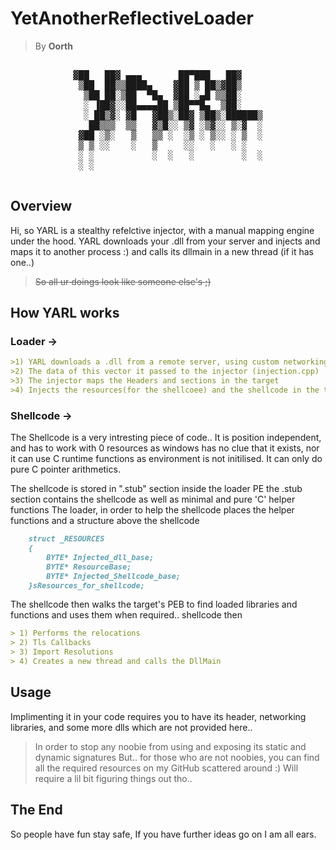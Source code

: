 # YetAnotherReflectiveLoader
> By **Oorth**
<pre align="center">

▓██   ██▓ ▄▄▄       ██▀███   ██▓    
 ▒██  ██▒▒████▄    ▓██ ▒ ██▒▓██▒    
  ▒██ ██░▒██  ▀█▄  ▓██ ░▄█ ▒▒██░    
  ░ ▐██▓░░██▄▄▄▄██ ▒██▀▀█▄  ▒██░    
  ░ ██▒▓░ ▓█   ▓██▒░██▓ ▒██▒░██████▒
   ██▒▒▒  ▒▒   ▓▒█░░ ▒▓ ░▒▓░░ ▒░▓  ░
 ▓██ ░▒░   ▒   ▒▒ ░  ░▒ ░ ▒░░ ░ ▒  ░
 ▒ ▒ ░░    ░   ▒     ░░   ░   ░ ░   
 ░ ░           ░  ░   ░         ░  ░
 ░ ░                                

</pre>

## Overview

Hi, so YARL is a stealthy refelctive injector, with a manual mapping engine under the hood.
YARL downloads your .dll from your server and injects and maps it to another process :)
and calls its dllmain in a new thread (if it has one..)
>~~So all ur doings look like someone else's ;)~~

## How YARL works
### Loader ->
```markdown
>1) YARL downloads a .dll from a remote server, using custom networking functions, straight into a vector.
>2) The data of this vector it passed to the injector (injection.cpp)
>3) The injector maps the Headers and sections in the target
>4) Injects the resources(for the shellcoee) and the shellcode in the target too
```
### Shellcode ->
The Shellcode is a very intresting piece of code.. It is position independent, and has to work with 0 resources
as windows has no clue that it exists, nor it can use C runtime functions as environment is not initilised.
It can only do pure C pointer arithmetics.

The shellcode is stored in ".stub" section inside the loader PE
the .stub section contains the shellcode as well as minimal and pure 'C' helper functions 
The loader, in order to help the shellcode places the helper functions and a structure above the shellcode
```markdown
    struct _RESOURCES
    {
        BYTE* Injected_dll_base;
        BYTE* ResourceBase;
        BYTE* Injected_Shellcode_base;
    }sResources_for_shellcode;
```

The shellcode then walks the target's PEB to find loaded libraries and functions and uses them when required..
shellcode then
```markdown
> 1) Performs the relocations
> 2) Tls Callbacks
> 3) Import Resolutions
> 4) Creates a new thread and calls the DllMain
```

## Usage
Implimenting it in your code requires you to have its header, networking libraries, and some more dlls which are not provided here..
>In order to stop any noobie from using and exposing its static and dynamic signatures
But.. 
for those who are not noobies, you can find all the required resources on my GitHub scattered around :)
>Will require a lil bit figuring things out tho..

## The End
So people have fun stay safe, If you have further ideas go on I am all ears.

